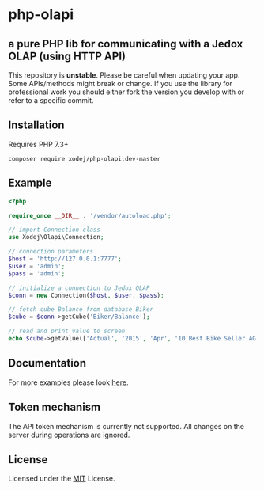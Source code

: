 # php-olapi

## a pure PHP lib for communicating with a Jedox OLAP (using HTTP API)

This repository is **unstable**. Please be careful when updating your app.
Some APIs/methods might break or change. If you use the library for
professional work you should either fork the version you develop with or
refer to a specific commit.

## Installation

Requires PHP 7.3+

```cli
composer require xodej/php-olapi:dev-master
```

## Example
```php
<?php

require_once __DIR__ . '/vendor/autoload.php';

// import Connection class
use Xodej\Olapi\Connection;

// connection parameters
$host = 'http://127.0.0.1:7777';
$user = 'admin';
$pass = 'admin';

// initialize a connection to Jedox OLAP
$conn = new Connection($host, $user, $pass);

// fetch cube Balance from database Biker
$cube = $conn->getCube('Biker/Balance');

// read and print value to screen
echo $cube->getValue(['Actual', '2015', 'Apr', '10 Best Bike Seller AG', 'Goodwill']);
```

## Documentation

For more examples please look [here](./docs/index.md).

## Token mechanism

The API token mechanism is currently not supported. All changes on the server during operations are ignored.

## License

Licensed under the [MIT](./LICENSE) License.